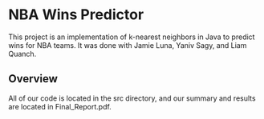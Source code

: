 # NBA Wins Predictor

This project is an implementation of k-nearest neighbors in Java to predict wins for NBA teams. It was done with Jamie Luna, Yaniv Sagy, and Liam Quanch.

## Overview

All of our code is located in the src directory, and our summary and results are located in Final_Report.pdf.
